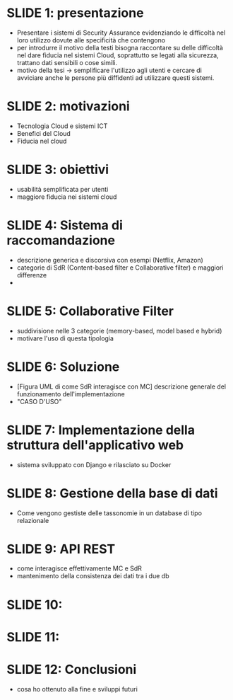 # SLIDE 1: presentazione
- Presentare i sistemi di Security Assurance evidenziando le difficoltà nel loro utilizzo dovute alle specificità che 
contengono
- per introdurre il motivo della testi bisogna raccontare su delle difficoltà nel dare fiducia nel sistemi Cloud, soprattutto se legati alla 
sicurezza, trattano dati sensibili o cose simili.
- motivo della tesi -> semplificare l'utilizzo agli utenti e cercare di avviciare anche le persone più diffidenti ad utilizzare questi sistemi.


# SLIDE 2: motivazioni
- Tecnologia Cloud e sistemi ICT
- Benefici del Cloud
- Fiducia nel cloud


# SLIDE 3: obiettivi
- usabilità semplificata per utenti
- maggiore fiducia nei sistemi cloud



# SLIDE 4: Sistema di raccomandazione
- descrizione generica e discorsiva con esempi (Netflix, Amazon)
- categorie di SdR (Content-based filter e Collaborative filter) e maggiori differenze
- 



# SLIDE 5: Collaborative Filter
- suddivisione nelle 3 categorie (memory-based, model based e hybrid)
- motivare l'uso di questa tipologia



# SLIDE 6: Soluzione
- [Figura UML di come SdR interagisce con MC] descrizione generale del funzionamento dell'implementazione
- "CASO D'USO"



# SLIDE 7: Implementazione della struttura dell'applicativo web
- sistema sviluppato con Django e rilasciato su Docker



# SLIDE 8: Gestione della base di dati
- Come vengono gestiste delle tassonomie in un database di tipo relazionale



# SLIDE 9: API REST
- come interagisce effettivamente MC e SdR
- mantenimento della consistenza dei dati tra i due db



# SLIDE 10: 



# SLIDE 11: 



# SLIDE 12: Conclusioni
- cosa ho ottenuto alla fine e sviluppi futuri

